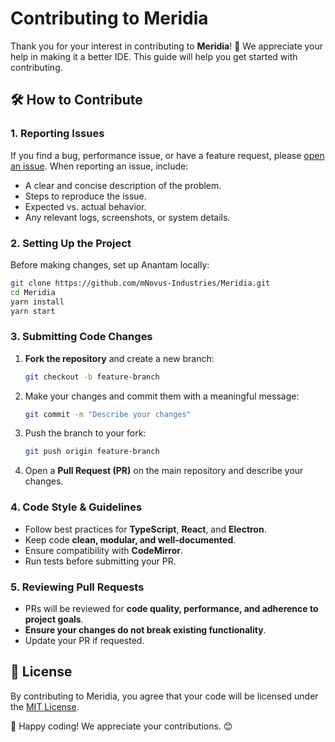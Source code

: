 # Contributing to Meridia

Thank you for your interest in contributing to **Meridia**! 🎉 We appreciate your help in making it a better IDE. This guide will help you get started with contributing.

## 🛠 How to Contribute

### 1. Reporting Issues
If you find a bug, performance issue, or have a feature request, please [open an issue](https://github.com/RiditManojKhandelwal/Anantam/issues).
When reporting an issue, include:
- A clear and concise description of the problem.
- Steps to reproduce the issue.
- Expected vs. actual behavior.
- Any relevant logs, screenshots, or system details.

### 2. Setting Up the Project
Before making changes, set up Anantam locally:

```sh
git clone https://github.com/mNovus-Industries/Meridia.git
cd Meridia
yarn install
yarn start
```

### 3. Submitting Code Changes
1. **Fork the repository** and create a new branch:
   ```sh
   git checkout -b feature-branch
   ```
2. Make your changes and commit them with a meaningful message:
   ```sh
   git commit -m "Describe your changes"
   ```
3. Push the branch to your fork:
   ```sh
   git push origin feature-branch
   ```
4. Open a **Pull Request (PR)** on the main repository and describe your changes.

### 4. Code Style & Guidelines
- Follow best practices for **TypeScript**, **React**, and **Electron**.
- Keep code **clean, modular, and well-documented**.
- Ensure compatibility with **CodeMirror**.
- Run tests before submitting your PR.

### 5. Reviewing Pull Requests
- PRs will be reviewed for **code quality, performance, and adherence to project goals**.
- **Ensure your changes do not break existing functionality**.
- Update your PR if requested.

## 📝 License
By contributing to Meridia, you agree that your code will be licensed under the [MIT License](LICENSE).

🚀 Happy coding! We appreciate your contributions. 😊
